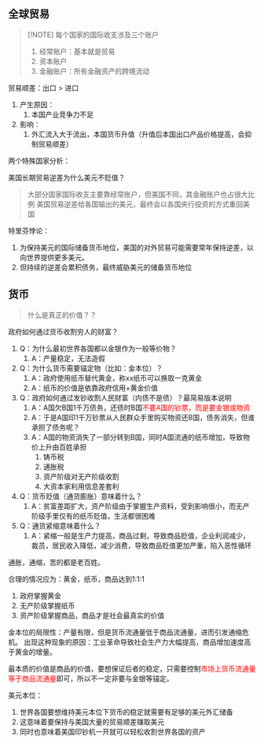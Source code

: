 
## 全球贸易


> [!NOTE] 每个国家的国际收支涉及三个账户
> 1. 经常账户：基本就是贸易
> 2. 资本账户
> 3. 金融账户：所有金融资产的跨境流动



贸易顺差：出口 > 进口
1. 产生原因：
	1. 本国产业竞争力不足
2. 影响：
	1. 外汇流入大于流出，本国货币升值（升值后本国出口产品价格提高，会抑制贸易顺差）



两个特殊国家分析：

美国长期贸易逆差为什么美元不贬值？
> 大部分国家国际收支主要靠经常账户，但美国不同，其金融账户也占很大比例
> 美国贸易逆差给各国输出的美元，最终会以各国央行投资的方式重回美国

特里芬悖论：
1. 为保持美元的国际储备货币地位，美国的对外贸易可能需要常年保持逆差，以向世界提供更多美元。
2. 但持续的逆差会累积债务，最终威胁美元的储备货币地位


## 货币
> 什么是真正的价值？？

政府如何通过货币收割穷人的财富？
1. Q：为什么最初世界各国都以金银作为一般等价物？
	1. A：产量稳定，无法造假
2. Q：为什么货币需要锚定物（比如：金本位）？
	1. A：政府使用纸币替代黄金，称xx纸币可以换取一克黄金
	2. A：纸币的价值是依靠政府信用+黄金价值
3. Q：政府如何通过发钞收割人民财富（内债不是债）？最简易版本说明
	1. A：A国欠B国1千万债务，还债时B国<font color="#ff0000">不要A国的钞票，而是要金银或物资</font>
	2. A：于是A国印1千万钞票从人民群众手里购买物资还B国，债务消失，但谁承担了债务呢？
	3. A：A国的物资消失了一部分转到B国，同时A国流通的纸币增加，导致物价上升由百姓承担
		1. 铸币税
		2. 通胀税
		3. 资产阶级对无产阶级收割
		4. 大资本家利用信息差套利
4. Q：货币贬值（通货膨胀）意味着什么？
	1. A：贫富差距扩大，资产阶级由于掌握生产资料，受到影响很小，而无产阶级手里仅有的纸币贬值，生活都很困难
5. Q：通货紧缩意味着什么？
	1. A：紧缩一般是生产力提高，商品过剩，导致商品贬值，企业利润减少，裁员，居民收入降低，减少消费，导致商品贬值更加严重，陷入恶性循环

通胀，通缩，苦的都是老百姓。

合理的情况应为：黄金，纸币，商品达到1:1:1
1. 政府掌握黄金
2. 无产阶级掌握纸币
3. 资产阶级掌握商品，商品才是社会最真实的价值

金本位的局限性：产量有限，但是货币流通量低于商品流通量，进而引发通缩危机。
出现这种现象的原因：工业革命导致社会生产力大幅提高，商品增加速度高于黄金的增量。

最本质的价值是商品的价值，要想保证后者的稳定，只需要控制<font color="#ff0000">市场上货币流通量等于商品流通量</font>即可，所以不一定非要与金银等锚定。

美元本位：
1. 世界各国要想维持美元本位下货币的稳定就需要有足够的美元外汇储备
2. 这意味着要保持与美国大量的贸易顺差赚取美元
3. 同时也意味着美国印钞机一开就可以轻松收割世界各国的资产